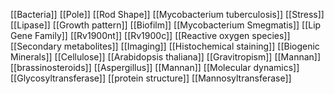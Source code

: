 [[Bacteria]]
[[Pole]]
[[Rod Shape]]
[[Mycobacterium tuberculosis]]
[[Stress]]
[[Lipase]]
[[Growth pattern]]
[[Biofilm]]
[[Mycobacterium Smegmatis]]
[[Lip Gene Family]]
[[Rv1900nt]]
[[Rv1900c]]
[[Reactive oxygen species]]
[[Secondary metabolites]]
[[Imaging]]
[[Histochemical staining]]
[[Biogenic Minerals]]
[[Cellulose]]
[[Arabidopsis thaliana]]
[[Gravitropism]]
[[Mannan]]
[[brassinosteroids]]
[[Aspergillus]]
[[Mannan]]
[[Molecular dynamics]]
[[Glycosyltransferase]]
[[protein structure]]
[[Mannosyltransferase]]
